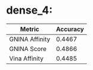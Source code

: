# dense_4:
Metric | Accuracy
-----|-----
GNINA Affinity | 0.4467
GNINA Score | 0.4866
Vina Affinity | 0.4485